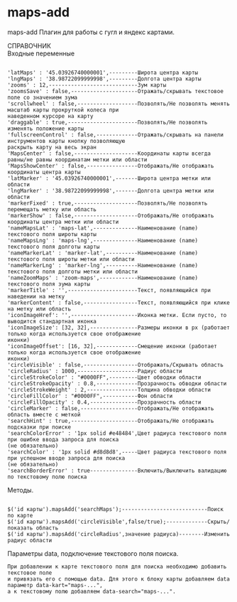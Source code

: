 # maps-add
maps-add
Плагин для работы с гугл и яндекс картами.
<div>
    СПРАВОЧНИК
</div>
<div>
    Входные переменные
</div>
<pre><code>
'latMaps' : '45.03926740000001',---------Широта центра карты
'lngMaps' : '38.98722099999998',---------Долгота центра карты
'zooms' : 12,----------------------------Зум карты
'zoomsSave' : false,---------------------Отражать/скрывать текстовое поле со значением зума
'scrollwheel' : false,-------------------Позволять/Не позволять менять масштаб карты прокруткой колеса при
наведенном курсоре на карту
'draggable' : true,----------------------Позволять/Не позволять изменять положение карты
'fullscreenControl' : false,-------------Отражать/скрывать на панели инструментов карты кнопку позволяющую
раскрыть карту на весь экран
'MapsCenter' : false,--------------------Координаты карты всегда равны/не равны координатам метки или области
'MapsShowCenter' : false,----------------Отображать/Не отображать координаты центра карты
'latMarker' : '45.03926740000001',-------Широта центра метки или области
'lngMarker' : '38.98722099999998',-------Долгота центра метки или области
'markerFixed' : true,--------------------Позволять/Не позволять перемещать метку или область
'markerShow' : false,--------------------Отображать/Не отображать координаты центра метки или области
'nameMapsLat' : 'maps-lat',--------------Наименование (name) текстового поля широты карты
'nameMapsLng' : 'maps-lng',--------------Наименование (name) текстового поля долготы карты
'nameMarkerLat' : 'marker-lat',----------Наименование (name) текстового поля широты метки или области
'nameMarkerLng' : 'marker-lng',----------Наименование (name) текстового поля долготы метки или области
'nameZoomMaps' : 'zoom-maps',------------Наименование (name) текстового поля зума карты
'markerTitle' : '',----------------------Текст, появляющийся при наведении на метку
'markerContent' : false,-----------------Текст, появляющийся при клике на метку или область
'iconImageHref': '',---------------------Иконка метки. Если пусто, то выводится стандартная иконка
'iconImageSize': [32, 32],---------------Размеры иконки в px (работает только когда используется свое отображение
иконки)
'iconImageOffset': [16, 32],-------------Смещение иконки (работает только когда используется свое отображение
иконки)
'circleVisible' : false,-----------------Отображать/Скрывать область
'circleRadius' : 1000,-------------------Радиус области
'circleStrokeColor' : "#0000FF",---------Цвет обводки области
'circleStrokeOpacity' : 0.8,-------------Прозрачность обводки области
'circleStrokeWeight' : 2,----------------Толщина обводки области
'circleFillColor' : "#0000FF",-----------Фон области
'circleFillOpacity' : 0.4,---------------Прозрачность области
'circleMarker' : false,------------------Отображать/Не отображать область вместе с меткой
'searchHint' : true,---------------------Отображать/Не отображать подсказки при поиске
'searchColorError' : '1px solid #e48484',Цвет радиуса текстового поля при ошибке ввода запроса для поиска
(не обязательно)
'searchColor' : '1px solid #d8d8d8',-----Цвет радиуса текстового поля при успешном вводе запроса для поиска
(не обязательно)
'searchBorderError' : true---------------Включить/Выключить валидацию по текстовому полю поиска</code></pre>
<div>
    Методы.
</div>
<pre><code>
$('id карты').mapsAdd('searchMaps');---------------------------Поиск по карте
$('id карты').mapsAdd('circleVisible',false/true);-------------Скрыть/показать область
$('id карты').mapsAdd('circleRadius',значение радиуса)--------Изменить радиус области
</code></pre>
<div>
    Параметры data, подключение текстового поля поиска.
</div>
<pre><code>При добавлении к карте текстового поля для поиска необходимо добавить текстовое поле
и привязать его с помощью data. Для этого к блоку карты добавляем data параметр data-kart="maps-...",
а к текстовому полю добавляем data-search="maps-...".
</code></pre>
